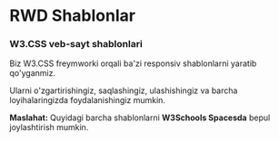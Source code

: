 # RWD Shablonlar

### W3.CSS veb-sayt shablonlari

Biz W3.CSS freymworki orqali ba'zi responsiv shablonlarni yaratib qo'yganmiz.

Ularni o'zgartirishingiz, saqlashingiz, ulashishingiz va barcha loyihalaringizda foydalanishingiz mumkin.

**Maslahat:** Quyidagi barcha shablonlarni **W3Schools Spacesda** bepul joylashtirish mumkin.
